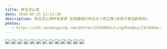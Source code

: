 ```yaml
---
title: 青岛灵山湾
date: 2018-05-25 21:15:38
description: 青岛灵山湾畔有美景 实拍珊瑚贝桥五光十色之美(来源于青岛新闻网)
photos: 
   - https://cdn.upcwangying.com/photos/20180601/LingShanBay/13c5b6ba-4fdb-474f-a9af-0840b5337b42.jpg
---
```


![](https://cdn.upcwangying.com/photos/20180601/LingShanBay/13c7aab9-581c-47cd-be96-40abf5306faf.jpg)
![](https://cdn.upcwangying.com/photos/20180601/LingShanBay/13feb600-3d6d-45d7-8536-7c53da0c4245.jpg)
![](https://cdn.upcwangying.com/photos/20180601/LingShanBay/2d7d09da-4506-4286-b5fa-df3197ee78b9.jpg)
![](https://cdn.upcwangying.com/photos/20180601/LingShanBay/40cba1f6-19a2-490e-8a9c-c422aedc6f53.jpg)
![](https://cdn.upcwangying.com/photos/20180601/LingShanBay/65b78f0a-5c0a-49e0-9357-51efd3543318.jpg)
![](https://cdn.upcwangying.com/photos/20180601/LingShanBay/6b638090-061d-4d32-bc15-585a9e7192a1.jpg)
![](https://cdn.upcwangying.com/photos/20180601/LingShanBay/72d16eb5-1a48-4219-b10b-ab2876fddc1b.jpg)
![](https://cdn.upcwangying.com/photos/20180601/LingShanBay/91083802-60c6-4229-9d17-f87b54ecd500.jpg)
![](https://cdn.upcwangying.com/photos/20180601/LingShanBay/ab741793-b69f-4276-b8ff-e346bb3df6c9.jpg)
![](https://cdn.upcwangying.com/photos/20180601/LingShanBay/c483203e-1e6a-45f4-9a6f-67159ba2dd19.jpg)
![](https://cdn.upcwangying.com/photos/20180601/LingShanBay/c6b73812-0cd7-4a9d-97ba-8efea38d1c93.jpg)
![](https://cdn.upcwangying.com/photos/20180601/LingShanBay/e67fa88d-e309-4c6b-9583-627df70486be.jpg)
![](https://cdn.upcwangying.com/photos/20180601/LingShanBay/1f31ac7c-8534-4664-9f3a-dcbcb61d720f.jpg)